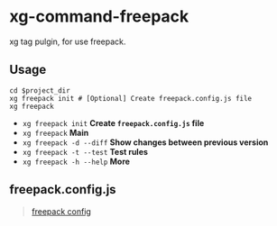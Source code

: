 # xg-command-freepack
xg tag pulgin, for use freepack.

## Usage
```shell
cd $project_dir
xg freepack init # [Optional] Create freepack.config.js file
xg freepack
```

- `xg freepack init` **Create `freepack.config.js` file**
- `xg freepack` **Main**
- `xg freepack -d --diff` **Show changes between previous version**
- `xg freepack -t --test` **Test rules**
- `xg freepack -h --help` **More**

## freepack.config.js
> [freepack config](https://github.com/xgfe/freepack)
